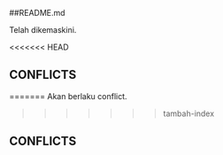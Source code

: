 ##README.md

Telah dikemaskini.

<<<<<<< HEAD
## CONFLICTS
=======
Akan berlaku conflict.
>>>>>>> tambah-index
## CONFLICTS